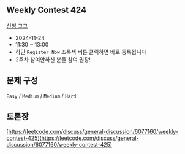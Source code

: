 ## Weekly Contest 424

[신청 고고](https://leetcode.com/contest/weekly-contest-425/)
- 2024-11-24
- 11:30 ~ 13:00
- 하단 `Register Now` 초록색 버튼 클릭하면 바로 등록됩니다
- 2주차 참여안하신 분들 참여 권장!

## 문제 구성
`Easy` / `Medium` / `Medium` / `Hard`

## 토론장
[https://leetcode.com/discuss/general-discussion/6077160/weekly-contest-425](https://leetcode.com/discuss/general-discussion/6077160/weekly-contest-425)
